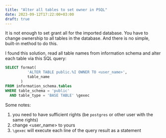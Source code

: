 ```yaml
---
title: "Alter all tables to set owner in PSQL"
date: 2023-09-12T17:22:00+03:00
draft: true
---
```


It is not enough to set grant all for the imported database. You have to change ownership to all tables in the database. And there is no simple, built-in method to do this.

I found this solution, read all table names from information schema and alter each table via this SQL query:

```sql
SELECT format(
          'ALTER TABLE public.%I OWNER TO <user_name>',
          table_name
       )
FROM information_schema.tables
WHERE table_schema = 'public'
  AND table_type = 'BASE TABLE' \gexec
```

Some notes:
1) you need to have sufficient rights (be `postgres` or other user with  the same rights)
2) change <user_name> to yours
3) `\gexec` will execute each line of the query result as a statement